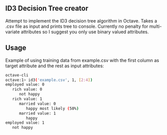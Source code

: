 ID3 Decision Tree creator
--------

Attempt to implement the ID3 decision tree algorithm in Octave. Takes a .csv file as input and prints tree to console.
Currently no penalty for multi-variate attributes so I suggest you only use binary valued attributes.

## Usage
Example of using training data from example.csv with the first column as target attribute and the rest as input attributes:
``` bash
octave-cli
octave:1> id3('example.csv', 1, [2:4])
employed value: 0
   rich value: 0
      not happy
   rich value: 1
      married value: 0
         happy most likely (50%)
      married value: 1
         happy
employed value: 1
   not happy
```


